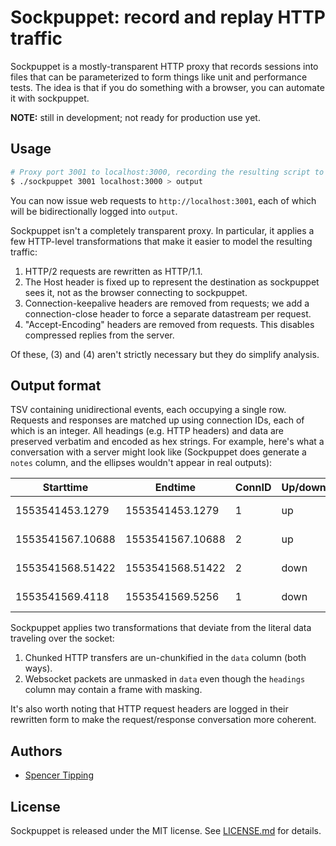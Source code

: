 # Sockpuppet: record and replay HTTP traffic
Sockpuppet is a mostly-transparent HTTP proxy that records sessions into files
that can be parameterized to form things like unit and performance tests. The
idea is that if you do something with a browser, you can automate it with
sockpuppet.

**NOTE:** still in development; not ready for production use yet.


## Usage
```sh
# Proxy port 3001 to localhost:3000, recording the resulting script to output:
$ ./sockpuppet 3001 localhost:3000 > output
```

You can now issue web requests to `http://localhost:3001`, each of which will be
bidirectionally logged into `output`.

Sockpuppet isn't a completely transparent proxy. In particular, it applies a few
HTTP-level transformations that make it easier to model the resulting traffic:

1. HTTP/2 requests are rewritten as HTTP/1.1.
2. The Host header is fixed up to represent the destination as sockpuppet sees
   it, not as the browser connecting to sockpuppet.
3. Connection-keepalive headers are removed from requests; we add a
   connection-close header to force a separate datastream per request.
4. "Accept-Encoding" headers are removed from requests. This disables compressed
   replies from the server.

Of these, (3) and (4) aren't strictly necessary but they do simplify analysis.


## Output format
TSV containing unidirectional events, each occupying a single row. Requests and
responses are matched up using connection IDs, each of which is an integer. All
headings (e.g. HTTP headers) and data are preserved verbatim and encoded as hex
strings. For example, here's what a conversation with a server might look like
(Sockpuppet does generate a `notes` column, and the ellipses wouldn't appear in
real outputs):

| Starttime        | Endtime          | ConnID | Up/down | State  | Notes           | Headings     | Data      |
| ---------------- | ---------------- | ------ | ------- | ------ | --------------- | ------------ | --------- |
| 1553541453.1279  | 1553541453.1279  | 1      | up      | `http` | GET / HTTP/1.1  | `4745542`... |           |
| 1553541567.10688 | 1553541567.10688 | 2      | up      | `http` | GET /favico...  | `4745542`... |           |
| 1553541568.51422 | 1553541568.51422 | 2      | down    | `http` | HTTP/1.1 404... | `4854545`... |           |
| 1553541569.4118  | 1553541569.5256  | 1      | down    | `http` | HTTP/1.1 200 OK | `4854545`... | `3c21`... |

Sockpuppet applies two transformations that deviate from the literal data
traveling over the socket:

1. Chunked HTTP transfers are un-chunkified in the `data` column (both ways).
2. Websocket packets are unmasked in `data` even though the `headings` column
   may contain a frame with masking.

It's also worth noting that HTTP request headers are logged in their rewritten
form to make the request/response conversation more coherent.


## Authors
- [Spencer Tipping](https://github.com/spencertipping)


## License
Sockpuppet is released under the MIT license. See [LICENSE.md](LICENSE.md) for
details.
